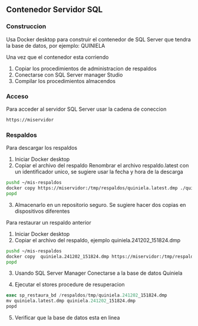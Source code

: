 ## Contenedor Servidor SQL

### Construccion

Usa Docker desktop para construir el contenedor de SQL Server que tendra la base de datos, por ejemplo: QUINIELA

Una vez que el contenedor esta corriendo

1. Copiar los procedimientos de administracion de respaldos
2. Conectarse con SQL Server manager Studio
3. Compilar los procedimientos almacendos

### Acceso

Para acceder al servidor SQL Server usar la cadena de coneccion

```bash
https://miservidor
```
### Respaldos

Para descargar los respaldos 

1. Iniciar Docker desktop
2. Copiar el archivo del respaldo
   Renombrar el archivo respaldo.latest con un identificador unico, se sugiere usar la fecha y hora de la descarga
```bash
pushd ~/mis-respaldos
docker copy https://miservidor:/tmp/respaldos/quiniela.latest.dmp ./quiniela.241202_151824.dmp
popd
```
3. Almacenarlo en un repositorio seguro. Se sugiere hacer dos copias en dispositivos diferentes

Para restaurar un respaldo anterior

1. Iniciar Docker desktop
2. Copiar el archivo del respaldo, ejemplo quiniela.241202_151824.dmp
```bash
pushd ~/mis-respaldos
docker copy  quiniela.241202_151824.dmp https://miservidor:/tmp/respaldos/quiniela.241202_151824.dmp
popd
```
3. Usando SQL Server Manager Conectarse a la base de datos Quiniela

4. Ejecutar el stores procedure de resuperacion
```SQL
exec sp_restaura_bd /respaldos/tmp/quiniela.241202_151824.dmp
mv quiniela.latest.dmp quiniela.241202_151824.dmp
popd
```
5. Verificar que la base de datos esta en linea






